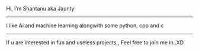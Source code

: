 Hi, I’m Shantanu aka Jaunty <hr>
I like Ai and machine learning alongwith some python, cpp and c <hr>
If u are interested in fun and useless projects,, Feel free to join me in..XD
<!---
jaunty-jaswal/jaunty-jaswal is a ✨ special ✨ repository because its `README.md` (this file) appears on your GitHub profile.
You can click the Preview link to take a look at your changes.
--->
